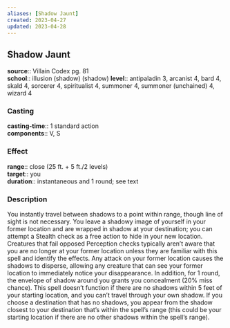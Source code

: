 ```yaml
---
aliases: [Shadow Jaunt]
created: 2023-04-27
updated: 2023-04-28
---
```


## Shadow Jaunt

**source**:: Villain Codex pg. 81  
**school**:: illusion (shadow) (shadow)
**level**:: antipaladin 3, arcanist 4, bard 4, skald 4, sorcerer 4, spiritualist 4, summoner 4, summoner (unchained) 4, wizard 4

### Casting

**casting-time**:: 1 standard action  
**components**:: V, S

### Effect

**range**:: close (25 ft. + 5 ft./2 levels)  
**target**:: you  
**duration**:: instantaneous and 1 round; see text

### Description

You instantly travel between shadows to a point within range, though line of sight is not necessary. You leave a shadowy image of yourself in your former location and are wrapped in shadow at your destination; you can attempt a Stealth check as a free action to hide in your new location. Creatures that fail opposed Perception checks typically aren’t aware that you are no longer at your former location unless they are familiar with this spell and identify the effects. Any attack on your former location causes the shadows to disperse, allowing any creature that can see your former location to immediately notice your disappearance. In addition, for 1 round, the envelope of shadow around you grants you concealment (20% miss chance). This spell doesn’t function if there are no shadows within 5 feet of your starting location, and you can’t travel through your own shadow. If you choose a destination that has no shadows, you appear from the shadow closest to your destination that’s within the spell’s range (this could be your starting location if there are no other shadows within the spell’s range).
